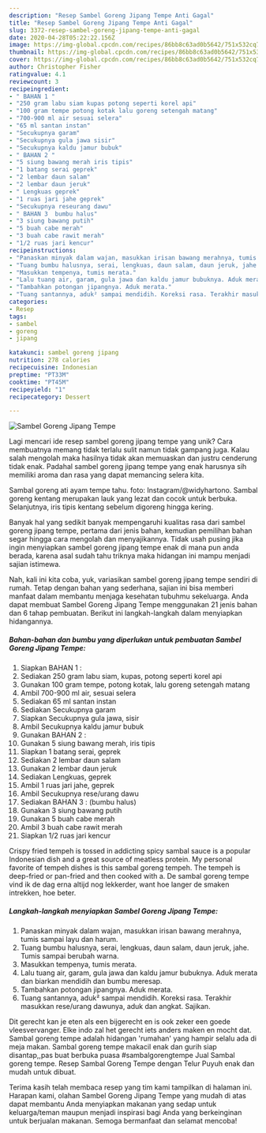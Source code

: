 ```yaml
---
description: "Resep Sambel Goreng Jipang Tempe Anti Gagal"
title: "Resep Sambel Goreng Jipang Tempe Anti Gagal"
slug: 3372-resep-sambel-goreng-jipang-tempe-anti-gagal
date: 2020-04-28T05:22:22.156Z
image: https://img-global.cpcdn.com/recipes/86bb8c63ad0b5642/751x532cq70/sambel-goreng-jipang-tempe-foto-resep-utama.jpg
thumbnail: https://img-global.cpcdn.com/recipes/86bb8c63ad0b5642/751x532cq70/sambel-goreng-jipang-tempe-foto-resep-utama.jpg
cover: https://img-global.cpcdn.com/recipes/86bb8c63ad0b5642/751x532cq70/sambel-goreng-jipang-tempe-foto-resep-utama.jpg
author: Christopher Fisher
ratingvalue: 4.1
reviewcount: 3
recipeingredient:
- " BAHAN 1 "
- "250 gram labu siam kupas potong seperti korel api"
- "100 gram tempe potong kotak lalu goreng setengah matang"
- "700-900 ml air sesuai selera"
- "65 ml santan instan"
- "Secukupnya garam"
- "Secukupnya gula jawa sisir"
- "Secukupnya kaldu jamur bubuk"
- " BAHAN 2 "
- "5 siung bawang merah iris tipis"
- "1 batang serai geprek"
- "2 lembar daun salam"
- "2 lembar daun jeruk"
- " Lengkuas geprek"
- "1 ruas jari jahe geprek"
- "Secukupnya reseurang dawu"
- " BAHAN 3  bumbu halus"
- "3 siung bawang putih"
- "5 buah cabe merah"
- "3 buah cabe rawit merah"
- "1/2 ruas jari kencur"
recipeinstructions:
- "Panaskan minyak dalam wajan, masukkan irisan bawang merahnya, tumis sampai layu dan harum."
- "Tuang bumbu halusnya, serai, lengkuas, daun salam, daun jeruk, jahe. Tumis sampai berubah warna."
- "Masukkan tempenya, tumis merata."
- "Lalu tuang air, garam, gula jawa dan kaldu jamur bubuknya. Aduk merata dan biarkan mendidih dan bumbu meresap."
- "Tambahkan potongan jipangnya. Aduk merata."
- "Tuang santannya, aduk² sampai mendidih. Koreksi rasa. Terakhir masukkan rese/urang dawunya, aduk dan angkat. Sajikan."
categories:
- Resep
tags:
- sambel
- goreng
- jipang

katakunci: sambel goreng jipang 
nutrition: 278 calories
recipecuisine: Indonesian
preptime: "PT33M"
cooktime: "PT45M"
recipeyield: "1"
recipecategory: Dessert

---
```



![Sambel Goreng Jipang Tempe](https://img-global.cpcdn.com/recipes/86bb8c63ad0b5642/751x532cq70/sambel-goreng-jipang-tempe-foto-resep-utama.jpg)

Lagi mencari ide resep sambel goreng jipang tempe yang unik? Cara membuatnya memang tidak terlalu sulit namun tidak gampang juga. Kalau salah mengolah maka hasilnya tidak akan memuaskan dan justru cenderung tidak enak. Padahal sambel goreng jipang tempe yang enak harusnya sih memiliki aroma dan rasa yang dapat memancing selera kita.

Sambal goreng ati ayam tempe tahu. foto: Instagram/@widyhartono. Sambal goreng kentang merupakan lauk yang lezat dan cocok untuk berbuka. Selanjutnya, iris tipis kentang sebelum digoreng hingga kering.

Banyak hal yang sedikit banyak mempengaruhi kualitas rasa dari sambel goreng jipang tempe, pertama dari jenis bahan, kemudian pemilihan bahan segar hingga cara mengolah dan menyajikannya. Tidak usah pusing jika ingin menyiapkan sambel goreng jipang tempe enak di mana pun anda berada, karena asal sudah tahu triknya maka hidangan ini mampu menjadi sajian istimewa.


Nah, kali ini kita coba, yuk, variasikan sambel goreng jipang tempe sendiri di rumah. Tetap dengan bahan yang sederhana, sajian ini bisa memberi manfaat dalam membantu menjaga kesehatan tubuhmu sekeluarga. Anda dapat membuat Sambel Goreng Jipang Tempe menggunakan 21 jenis bahan dan 6 tahap pembuatan. Berikut ini langkah-langkah dalam menyiapkan hidangannya.

<!--inarticleads1-->

##### Bahan-bahan dan bumbu yang diperlukan untuk pembuatan Sambel Goreng Jipang Tempe:

1. Siapkan  BAHAN 1 :
1. Sediakan 250 gram labu siam, kupas, potong seperti korel api
1. Gunakan 100 gram tempe, potong kotak, lalu goreng setengah matang
1. Ambil 700-900 ml air, sesuai selera
1. Sediakan 65 ml santan instan
1. Sediakan Secukupnya garam
1. Siapkan Secukupnya gula jawa, sisir
1. Ambil Secukupnya kaldu jamur bubuk
1. Gunakan  BAHAN 2 :
1. Gunakan 5 siung bawang merah, iris tipis
1. Siapkan 1 batang serai, geprek
1. Sediakan 2 lembar daun salam
1. Gunakan 2 lembar daun jeruk
1. Sediakan  Lengkuas, geprek
1. Ambil 1 ruas jari jahe, geprek
1. Ambil Secukupnya rese/urang dawu
1. Sediakan  BAHAN 3 : (bumbu halus)
1. Gunakan 3 siung bawang putih
1. Gunakan 5 buah cabe merah
1. Ambil 3 buah cabe rawit merah
1. Siapkan 1/2 ruas jari kencur


Crispy fried tempeh is tossed in addicting spicy sambal sauce is a popular Indonesian dish and a great source of meatless protein. My personal favorite of tempeh dishes is this sambal goreng tempeh. The tempeh is deep-fried or pan-fried and then cooked with a. De sambal goreng tempe vind ik de dag erna altijd nog lekkerder, want hoe langer de smaken intrekken, hoe beter. 

<!--inarticleads2-->

##### Langkah-langkah menyiapkan Sambel Goreng Jipang Tempe:

1. Panaskan minyak dalam wajan, masukkan irisan bawang merahnya, tumis sampai layu dan harum.
1. Tuang bumbu halusnya, serai, lengkuas, daun salam, daun jeruk, jahe. Tumis sampai berubah warna.
1. Masukkan tempenya, tumis merata.
1. Lalu tuang air, garam, gula jawa dan kaldu jamur bubuknya. Aduk merata dan biarkan mendidih dan bumbu meresap.
1. Tambahkan potongan jipangnya. Aduk merata.
1. Tuang santannya, aduk² sampai mendidih. Koreksi rasa. Terakhir masukkan rese/urang dawunya, aduk dan angkat. Sajikan.


Dit gerecht kan je eten als een bijgerecht en is ook zeker een goede vleesvervanger. Elke indo zal het gerecht iets anders maken en mocht dat. Sambal goreng tempe adalah hidangan &#39;rumahan&#39; yang hampir selalu ada di meja makan. Sambal goreng tempe makacil enak dan gurih siap disantap,,pas buat berbuka puasa #sambalgorengtempe Jual Sambal goreng tempe. Resep Sambal Goreng Tempe dengan Telur Puyuh enak dan mudah untuk dibuat. 

Terima kasih telah membaca resep yang tim kami tampilkan di halaman ini. Harapan kami, olahan Sambel Goreng Jipang Tempe yang mudah di atas dapat membantu Anda menyiapkan makanan yang sedap untuk keluarga/teman maupun menjadi inspirasi bagi Anda yang berkeinginan untuk berjualan makanan. Semoga bermanfaat dan selamat mencoba!
